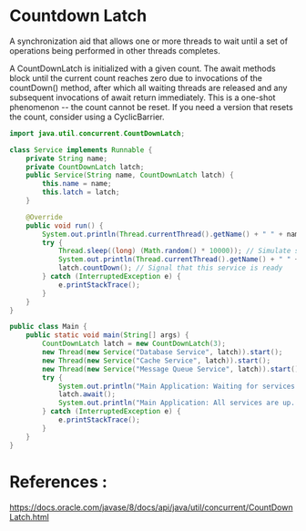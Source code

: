 # Countdown Latch
A synchronization aid that allows one or more threads to wait until a set of operations being performed in other threads completes.

A CountDownLatch is initialized with a given count. The await methods block until the current count reaches zero due to invocations of the countDown() method, after which all waiting threads are released and any subsequent invocations of await return immediately. This is a one-shot phenomenon -- the count cannot be reset. If you need a version that resets the count, consider using a CyclicBarrier.

```java
import java.util.concurrent.CountDownLatch;

class Service implements Runnable {
    private String name;
    private CountDownLatch latch;
    public Service(String name, CountDownLatch latch) {
        this.name = name;
        this.latch = latch;
    }

    @Override
    public void run() {
        System.out.println(Thread.currentThread().getName() + " " + name + " is starting...");
        try {
            Thread.sleep((long) (Math.random() * 10000)); // Simulate startup time
            System.out.println(Thread.currentThread().getName() + " " + name + " is up and running.");
            latch.countDown(); // Signal that this service is ready
        } catch (InterruptedException e) {
            e.printStackTrace();
        }
    }
}

public class Main {
    public static void main(String[] args) {
        CountDownLatch latch = new CountDownLatch(3);
        new Thread(new Service("Database Service", latch)).start();
        new Thread(new Service("Cache Service", latch)).start();
        new Thread(new Service("Message Queue Service", latch)).start();
        try {
            System.out.println("Main Application: Waiting for services to start...");
            latch.await();
            System.out.println("Main Application: All services are up. Starting the application...");
        } catch (InterruptedException e) {
            e.printStackTrace();
        }
    }
}
```

# References :
https://docs.oracle.com/javase/8/docs/api/java/util/concurrent/CountDownLatch.html
